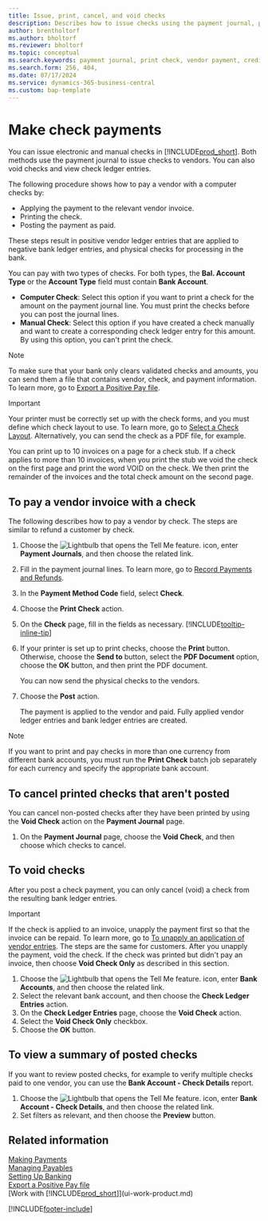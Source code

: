```yaml
---
title: Issue, print, cancel, and void checks
description: Describes how to issue checks using the payment journal, print checks, and void or view check ledger entries in Business Central.  
author: brentholtorf
ms.author: bholtorf
ms.reviewer: bholtorf
ms.topic: conceptual
ms.search.keywords: payment journal, print check, vendor payment, creditor, debt, balance due, AP
ms.search.form: 256, 404, 
ms.date: 07/17/2024
ms.service: dynamics-365-business-central
ms.custom: bap-template
---
```

# Make check payments

You can issue electronic and manual checks in [!INCLUDE[prod_short](includes/prod_short.md)]. Both methods use the payment journal to issue checks to vendors. You can also void checks and view check ledger entries.

The following procedure shows how to pay a vendor with a computer checks by:

- Applying the payment to the relevant vendor invoice.
- Printing the check.
- Posting the payment as paid.

These steps result in positive vendor ledger entries that are applied to negative bank ledger entries, and physical checks for processing in the bank.

You can pay with two types of checks. For both types, the **Bal. Account Type** or the **Account Type** field must contain **Bank Account**.

- **Computer Check**: Select this option if you want to print a check for the amount on the payment journal line. You must print the checks before you can post the journal lines.
- **Manual Check**: Select this option if you have created a check manually and want to create a corresponding check ledger entry for this amount. By using this option, you can't print the check.

> [!NOTE]  
> To make sure that your bank only clears validated checks and amounts, you can send them a file that contains vendor, check, and payment information. To learn more, go to [Export a Positive Pay file](finance-how-positive-pay.md).

> [!IMPORTANT]
> Your printer must be correctly set up with the check forms, and you must define which check layout to use. To learn more, go to [Select a Check Layout](finance-how-define-check-layouts.md). Alternatively, you can send the check as a PDF file, for example.  

You can print up to 10 invoices on a page for a check stub. If a check applies to more than 10 invoices, when you print the stub we void the check on the first page and print the word VOID on the check. We then print the remainder of the invoices and the total check amount on the second page.

## To pay a vendor invoice with a check

The following describes how to pay a vendor by check. The steps are similar to refund a customer by check.

1. Choose the ![Lightbulb that opens the Tell Me feature.](media/ui-search/search_small.png "Tell me what you want to do") icon, enter **Payment Journals**, and then choose the related link.
2. Fill in the payment journal lines. To learn more, go to [Record Payments and Refunds](payables-how-post-payments-refunds.md).
3. In the **Payment Method Code** field, select **Check**.
4. Choose the **Print Check** action.
5. On the **Check** page, fill in the fields as necessary. [!INCLUDE[tooltip-inline-tip](includes/tooltip-inline-tip_md.md)]
6. If your printer is set up to print checks, choose the **Print** button. Otherwise, choose the **Send to** button, select the **PDF Document** option, choose the **OK** button, and then print the PDF document.

    You can now send the physical checks to the vendors.
7. Choose the **Post** action.

    The payment is applied to the vendor and paid. Fully applied vendor ledger entries and bank ledger entries are created.

> [!NOTE]  
> If you want to print and pay checks in more than one currency from different bank accounts, you must run the **Print Check** batch job separately for each currency and specify the appropriate bank account.

## To cancel printed checks that aren't posted

You can cancel non-posted checks after they have been printed by using the **Void Check** action on the **Payment Journal** page.

1. On the **Payment Journal** page, choose the **Void Check**, and then choose which checks to cancel.

## To void checks

After you post a check payment, you can only cancel (void) a check from the resulting bank ledger entries.

> [!IMPORTANT]
> If the check is applied to an invoice, unapply the payment first so that the invoice can be repaid. To learn more, go to [To unapply an application of vendor entries](payables-how-apply-purchase-transactions-manually.md#to-unapply-an-application-of-vendor-entries). The steps are the same for customers. After you unapply the payment, void the check. If the check was printed but didn't pay an invoice, then choose **Void Check Only** as described in this section.

1. Choose the ![Lightbulb that opens the Tell Me feature.](media/ui-search/search_small.png "Tell me what you want to do") icon, enter **Bank Accounts**, and then choose the related link.
2. Select the relevant bank account, and then choose the **Check Ledger Entries** action.
3. On the **Check Ledger Entries** page, choose the **Void Check** action.
4. Select the **Void Check Only** checkbox.
5. Choose the **OK** button.

## To view a summary of posted checks

If you want to review posted checks, for example to verify multiple checks paid to one vendor, you can use the **Bank Account - Check Details** report.

1. Choose the ![Lightbulb that opens the Tell Me feature.](media/ui-search/search_small.png "Tell me what you want to do") icon, enter **Bank Account - Check Details**, and then choose the related link.
2. Set filters as relevant, and then choose the **Preview** button.

## Related information

[Making Payments](payables-make-payments.md)  
[Managing Payables](payables-manage-payables.md)  
[Setting Up Banking](bank-setup-banking.md)  
[Export a Positive Pay file](finance-how-positive-pay.md)  
[Work with [!INCLUDE[prod_short](includes/prod_short.md)]](ui-work-product.md)  

[!INCLUDE[footer-include](includes/footer-banner.md)]
